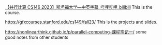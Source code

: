 [【并行计算 CS149 2023】斯坦福大学—中英字幕_哔哩哔哩_bilibili](https://www.bilibili.com/video/BV1du17YfE5G/?spm_id_from=333.999.0.0&vd_source=2847cae750cf9ece332a6e9a4b80087c)
This is the course.

https://gfxcourses.stanford.edu/cs149/fall23/
This is the projects and slides.

https://nonlinearthink.github.io/p/parallel-computing-课程笔记一/
some good notes from other students
